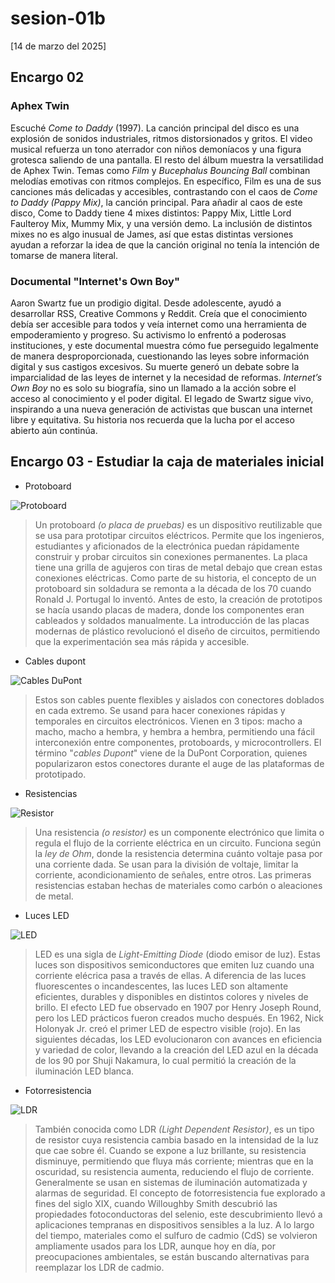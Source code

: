 # sesion-01b

[14 de marzo del 2025]

## Encargo 02

### Aphex Twin

Escuché *Come to Daddy* (1997). La canción principal del disco es una explosión de sonidos industriales, ritmos distorsionados y gritos. El video musical refuerza un tono aterrador con niños demoníacos y una figura grotesca saliendo de una pantalla.
El resto del álbum muestra la versatilidad de Aphex Twin. Temas como *Film* y *Bucephalus Bouncing Ball* combinan melodías emotivas con ritmos complejos. En específico, Film es una de sus canciones más delicadas y accesibles, contrastando con el caos de *Come to Daddy (Pappy Mix)*, la canción principal.
Para añadir al caos de este disco, Come to Daddy tiene 4 mixes distintos: Pappy Mix, Little Lord Faulteroy Mix, Mummy Mix, y una versión demo. La inclusión de distintos mixes no es algo inusual de James, así que estas distintas versiones ayudan a reforzar la idea de que la canción original no tenía la intención de tomarse de manera literal.

### Documental "Internet's Own Boy"

Aaron Swartz fue un prodigio digital. Desde adolescente, ayudó a desarrollar RSS, Creative Commons y Reddit. Creía que el conocimiento debía ser accesible para todos y veía internet como una herramienta de empoderamiento y progreso.
Su activismo lo enfrentó a poderosas instituciones, y este documental muestra cómo fue perseguido legalmente de manera desproporcionada, cuestionando las leyes sobre información digital y sus castigos excesivos.
Su muerte generó un debate sobre la imparcialidad de las leyes de internet y la necesidad de reformas. *Internet’s Own Boy* no es solo su biografía, sino un llamado a la acción sobre el acceso al conocimiento y el poder digital.
El legado de Swartz sigue vivo, inspirando a una nueva generación de activistas que buscan una internet libre y equitativa. Su historia nos recuerda que la lucha por el acceso abierto aún continúa.

## Encargo 03 - Estudiar la caja de materiales inicial
- Protoboard

![Protoboard](https://github.com/user-attachments/assets/6dcdc6ae-fe2c-44b1-80fb-113f7405331f)

> Un protoboard *(o placa de pruebas)* es un dispositivo reutilizable que se usa para prototipar circuitos eléctricos. Permite que los ingenieros, estudiantes y aficionados de la electrónica puedan rápidamente construir y probar circuitos sin conexiones permanentes. La placa tiene una grilla de agujeros con tiras de metal debajo que crean estas conexiones eléctricas.
Como parte de su historia, el concepto de un protoboard sin soldadura se remonta a la década de los 70 cuando Ronald J. Portugal lo inventó. Antes de esto, la creación de prototipos se hacía usando placas de madera, donde los componentes eran cableados y soldados manualmente. La introducción de las placas modernas de plástico revolucionó el diseño de circuitos, permitiendo que la experimentación sea más rápida y accesible.

- Cables dupont

![Cables DuPont](https://github.com/user-attachments/assets/da600226-9f98-4cb9-82e1-d8440fbf661b)

> Estos son cables puente flexibles y aislados con conectores doblados en cada extremo. Se usand para hacer conexiones rápidas y temporales en circuitos electrónicos. Vienen en 3 tipos: macho a macho, macho a hembra, y hembra a hembra, permitiendo una fácil interconexión entre componentes, protoboards, y microcontrollers.
El término "*cables Dupont*" viene de la DuPont Corporation, quienes popularizaron estos conectores durante el auge de las plataformas de prototipado.

- Resistencias

![Resistor](https://github.com/user-attachments/assets/9d9ebd1b-3f6c-4e5a-8066-cd8e29471111)

> Una resistencia *(o resistor)* es un componente electrónico que limita o regula el flujo de la corriente eléctrica en un circuito. Funciona según la *ley de Ohm*, donde la resistencia determina cuánto voltaje pasa por una corriente dada. Se usan para la división de voltaje, limitar la corriente, acondicionamiento de señales, entre otros.
Las primeras resistencias estaban hechas de materiales como carbón o aleaciones de metal.

- Luces LED

![LED](https://github.com/user-attachments/assets/092432d0-b568-43f2-94c2-c5232f347806)

> LED es una sigla de *Light-Emitting Diode* (diodo emisor de luz). Estas luces son dispositivos semiconductores que emiten luz cuando una corriente elécrica pasa a través de ellas. A diferencia de las luces fluorescentes o incandescentes, las luces LED son altamente eficientes, durables y disponibles en distintos colores y niveles de brillo.
El efecto LED fue observado en 1907 por Henry Joseph Round, pero los LED prácticos fueron creados mucho después. En 1962, Nick Holonyak Jr. creó el primer LED de espectro visible (rojo). En las siguientes décadas, los LED evolucionaron con avances en eficiencia y variedad de color, llevando a la creación del LED azul en la década de los 90 por Shuji Nakamura, lo cual permitió la creación de la iluminación LED blanca.

- Fotorresistencia

![LDR](https://github.com/user-attachments/assets/39675559-d9ab-4a96-9793-403ae7f99a7e)

> También conocida como LDR *(Light Dependent Resistor)*, es un tipo de resistor cuya resistencia cambia basado en la intensidad de la luz que cae sobre él. Cuando se expone a luz brillante, su resistencia disminuye, permitiendo que fluya más corriente; mientras que en la oscuridad, su resistencia aumenta, reduciendo el flujo de corriente. Generalmente se usan en sistemas de iluminación automatizada y alarmas de seguridad.
El concepto de fotorresistencia fue explorado a fines del siglo XIX, cuando Willoughby Smith descubrió las propiedades fotoconductoras del selenio, este descubrimiento llevó a aplicaciones tempranas en dispositivos sensibles a la luz. A lo largo del tiempo, materiales como el sulfuro de cadmio (CdS) se volvieron ampliamente usados para los LDR, aunque hoy en día, por preocupaciones ambientales, se están buscando alternativas para reemplazar los LDR de cadmio.
